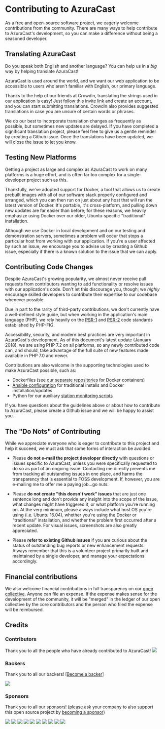 # Contributing to AzuraCast

As a free and open-source software project, we eagerly welcome contributions from the community. There are many ways to help contribute to AzuraCast's development, so you can make a difference without being a seasoned developer.

## Translating AzuraCast

Do you speak both English and another language? You can help us in a _big_ way by helping translate AzuraCast!

AzuraCast is used around the world, and we want our web application to be accessible to users who aren't familiar with English, our primary language.

Thanks to the help of our friends at CrowdIn, translating the strings used in our application is easy! Just [follow this invite link](https://crowdin.com/project/azuracast/invite) and create an account, and you can start submitting translations. CrowdIn also provides suggested translations in case you are unsure of certain words or phrases.

We do our best to incorporate translation changes as frequently as possible, but sometimes new updates are delayed. If you have completed a significant translation project, please feel free to give us a gentle reminder by creating a Github issue. Once the translations have been updated, we will close the issue to let you know.

## Testing New Platforms

Getting a project as large and complex as AzuraCast to work on many platforms is a huge effort, and is often far too complex for a single-developer project such as this.

Thankfully, we've adopted support for Docker, a tool that allows us to create prebuilt images with all of our software stack properly configured and arranged, which you can then run on just about any host that will run the latest version of Docker. It's portable, it's cross-platform, and pulling down new updates are far easier than before; for these reasons, we heavily emphasize using Docker over our older, Ubuntu-specific "traditional" installation.

Although we use Docker in local development and on our testing and demonstration servers, sometimes a problem will occur that stops a particular host from working with our application. If you're a user affected by such an issue, we encourage you to advise us by creating a Github issue, especially if there is a known solution to the issue that we can apply.

## Contributing Code Changes

Despite AzuraCast's growing popularity, we almost never receive pull requests from contributors wanting to add functionality or resolve issues with our application's code. Don't let this discourage you, though; we _highly_ encourage skilled developers to contribute their expertise to our codebase whenever possible.

Due in part to the rarity of third-party contributions, we don't currently have a well-defined style guide, but when working in the application's main language (PHP), we rely heavily on the [PSR-1](https://github.com/php-fig/fig-standards/blob/master/accepted/PSR-1-basic-coding-standard.md) and [PSR-2](http://www.php-fig.org/psr/psr-2/) code standards established by PHP-FIG.

Accessibility, security, and modern best practices are very important in AzuraCast's development. As of this document's latest update (January 2018), we are using PHP 7.2 on all platforms, so any newly contributed code can, and should, take advantage of the full suite of new features made available in PHP 7.0 and newer.

Contributions are also welcome in the supporting technologies used to make AzuraCast possible, such as:

 - Dockerfiles (see [our separate repositories](https://github.com/AzuraCast) for Docker containers)
 - [Ansible configuration](https://github.com/AzuraCast/AzuraCast/tree/master/util/ansible) for traditional installs and Docker installation/updates
 - Python for our auxiliary [station monitoring scripts](https://github.com/AzuraCast/station-watcher-python)
 
If you have questions about the guidelines above or about how to contribute to AzuraCast, please create a Github issue and we will be happy to assist you.

## The "Do Nots" of Contributing

While we appreciate everyone who is eager to contribute to this project and help it succeed, we must ask that some forms of interaction be avoided:

 - Please **do not e-mail the project developer directly** with questions or issues specific to AzuraCast, unless you were specifically requested to do so as part of an ongoing issue. Contacting me directly prevents me from tracking all outstanding issues in one place, and harms the transparency that is essential to FOSS development. If, however, you are e-mailing me to offer me a paying job...go nuts.

 - Please **do not create "this doesn't work" issues** that are just one sentence long and don't provide any insight into the scope of the issue, what changes might have triggered it, or what platform you're running on. At the very minimum, please always include what host OS you're using (i.e. Ubuntu 16.04), whether you're using the Docker or "traditional" installation, and whether the problem first occurred after a recent update. For visual issues, screenshots are also greatly appreciated.
 
 - Please **refer to existing Github issues** if you are curious about the status of outstanding bug reports or new enhancement requests. Always remember that this is a volunteer project primarily built and maintained by a single developer, and manage your expectations accordingly.

## Financial contributions

We also welcome financial contributions in full transparency on our [open collective](https://opencollective.com/AzuraCast).
Anyone can file an expense. If the expense makes sense for the development of the community, it will be "merged" in the ledger of our open collective by the core contributors and the person who filed the expense will be reimbursed.


## Credits


### Contributors

Thank you to all the people who have already contributed to AzuraCast!
<a href="graphs/contributors"><img src="https://opencollective.com/AzuraCast/contributors.svg?width=890" /></a>


### Backers

Thank you to all our backers! [[Become a backer](https://opencollective.com/AzuraCast#backer)]

<a href="https://opencollective.com/AzuraCast#backers" target="_blank"><img src="https://opencollective.com/AzuraCast/backers.svg?width=890"></a>


### Sponsors

Thank you to all our sponsors! (please ask your company to also support this open source project by [becoming a sponsor](https://opencollective.com/AzuraCast#sponsor))

<a href="https://opencollective.com/AzuraCast/sponsor/0/website" target="_blank"><img src="https://opencollective.com/AzuraCast/sponsor/0/avatar.svg"></a>
<a href="https://opencollective.com/AzuraCast/sponsor/1/website" target="_blank"><img src="https://opencollective.com/AzuraCast/sponsor/1/avatar.svg"></a>
<a href="https://opencollective.com/AzuraCast/sponsor/2/website" target="_blank"><img src="https://opencollective.com/AzuraCast/sponsor/2/avatar.svg"></a>
<a href="https://opencollective.com/AzuraCast/sponsor/3/website" target="_blank"><img src="https://opencollective.com/AzuraCast/sponsor/3/avatar.svg"></a>
<a href="https://opencollective.com/AzuraCast/sponsor/4/website" target="_blank"><img src="https://opencollective.com/AzuraCast/sponsor/4/avatar.svg"></a>
<a href="https://opencollective.com/AzuraCast/sponsor/5/website" target="_blank"><img src="https://opencollective.com/AzuraCast/sponsor/5/avatar.svg"></a>
<a href="https://opencollective.com/AzuraCast/sponsor/6/website" target="_blank"><img src="https://opencollective.com/AzuraCast/sponsor/6/avatar.svg"></a>
<a href="https://opencollective.com/AzuraCast/sponsor/7/website" target="_blank"><img src="https://opencollective.com/AzuraCast/sponsor/7/avatar.svg"></a>
<a href="https://opencollective.com/AzuraCast/sponsor/8/website" target="_blank"><img src="https://opencollective.com/AzuraCast/sponsor/8/avatar.svg"></a>
<a href="https://opencollective.com/AzuraCast/sponsor/9/website" target="_blank"><img src="https://opencollective.com/AzuraCast/sponsor/9/avatar.svg"></a>
